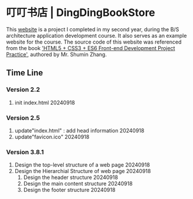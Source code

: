 # 叮叮书店 | DingDingBookStore
This [website](https://baozhuhan.github.io/DingDingBookStore/) is a project I completed in my second year, during the B/S architecture application development course. It also serves as an example website for the course. The source code of this website was referenced from the book ['HTML5 + CSS3 + ES6 Front-end Development Project Practice'](http://www.tup.tsinghua.edu.cn/bookscenter/book_09381201.html), authored by Mr. Shumin Zhang.

## Time Line

### Version 2.2
1. init index.html 20240918

### Version 2.5
1. update"index.html" : add head information 20240918
2. update"favicon.ico" 20240918

### Version 3.8.1
1. Design the top-level structure of a web page 20240918
2. Design the Hierarchial Structure of web page 20240918
    1. Design the header structure 20240918
    2. Design the main content structure 20240918
    3. Design the footer structure 20240918
